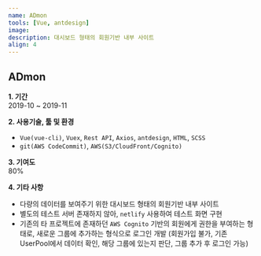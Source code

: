 ```yaml
---
name: ADmon
tools: [Vue, antdesign]
image:
description: 대시보드 형태의 회원기반 내부 사이트
align: 4
---
```


## ADmon

**1. 기간**   
2019-10 ~ 2019-11  
  
**2. 사용기술, 툴 및 환경**   
- `Vue(vue-cli)`, `Vuex`, `Rest API`, `Axios`, `antdesign`, `HTML`, `SCSS`
- `git(AWS CodeCommit)`, `AWS(S3/CloudFront/Cognito)`  
  
**3. 기여도**   
80%   
   
**4. 기타 사항**   
- 다량의 데이터를 보여주기 위한 대시보드 형태의 회원기반 내부 사이트  
- 별도의 테스트 서버 존재하지 않아, `netlify` 사용하여 테스트 화면 구현  
- 기존의 타 프로젝트에 존재하던 `AWS Cognito` 기반의 회원에게 권한을 부여하는 형태로, 새로운 그룹에 추가하는 형식으로 로그인 개발 (회원가입 불가, 기존 UserPool에서 데이터 확인, 해당 그룹에 있는지 판단, 그룹 추가 후 로그인 가능)  

      
      